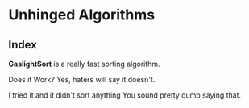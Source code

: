 # Unhinged Algorithms

## Index

**GaslightSort** is a really fast sorting algorithm.

Does it Work?
Yes, haters will say it doesn't.

I tried it and it didn't sort anything
You sound pretty dumb saying that.

